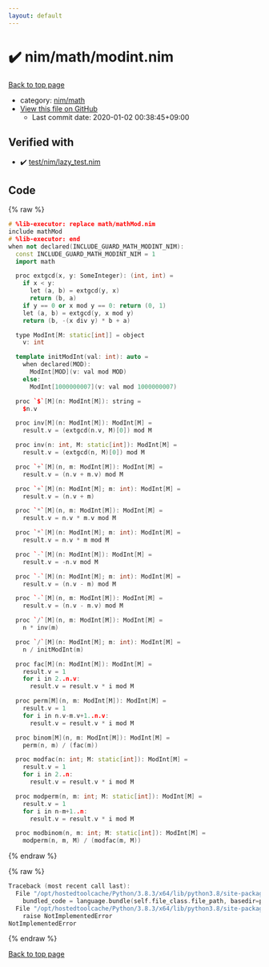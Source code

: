 ```yaml
---
layout: default
---
```


<!-- mathjax config similar to math.stackexchange -->
<script type="text/javascript" async
  src="https://cdnjs.cloudflare.com/ajax/libs/mathjax/2.7.5/MathJax.js?config=TeX-MML-AM_CHTML">
</script>
<script type="text/x-mathjax-config">
  MathJax.Hub.Config({
    TeX: { equationNumbers: { autoNumber: "AMS" }},
    tex2jax: {
      inlineMath: [ ['$','$'] ],
      processEscapes: true
    },
    "HTML-CSS": { matchFontHeight: false },
    displayAlign: "left",
    displayIndent: "2em"
  });
</script>

<script type="text/javascript" src="https://cdnjs.cloudflare.com/ajax/libs/jquery/3.4.1/jquery.min.js"></script>
<script src="https://cdn.jsdelivr.net/npm/jquery-balloon-js@1.1.2/jquery.balloon.min.js" integrity="sha256-ZEYs9VrgAeNuPvs15E39OsyOJaIkXEEt10fzxJ20+2I=" crossorigin="anonymous"></script>
<script type="text/javascript" src="../../../assets/js/copy-button.js"></script>
<link rel="stylesheet" href="../../../assets/css/copy-button.css" />


# :heavy_check_mark: nim/math/modint.nim

<a href="../../../index.html">Back to top page</a>

* category: <a href="../../../index.html#bd14bd52ccff4808e6325845b40c8b47">nim/math</a>
* <a href="{{ site.github.repository_url }}/blob/master/nim/math/modint.nim">View this file on GitHub</a>
    - Last commit date: 2020-01-02 00:38:45+09:00




## Verified with

* :heavy_check_mark: <a href="../../../verify/test/nim/lazy_test.nim.html">test/nim/lazy_test.nim</a>


## Code

<a id="unbundled"></a>
{% raw %}
```cpp
# %lib-executor: replace math/mathMod.nim
include mathMod
# %lib-executor: end
when not declared(INCLUDE_GUARD_MATH_MODINT_NIM):
  const INCLUDE_GUARD_MATH_MODINT_NIM = 1
  import math

  proc extgcd(x, y: SomeInteger): (int, int) =
    if x < y:
      let (a, b) = extgcd(y, x)
      return (b, a)
    if y == 0 or x mod y == 0: return (0, 1)
    let (a, b) = extgcd(y, x mod y)
    return (b, -(x div y) * b + a)

  type ModInt[M: static[int]] = object
    v: int

  template initModInt(val: int): auto =
    when declared(MOD):
      ModInt[MOD](v: val mod MOD)
    else:
      ModInt[1000000007](v: val mod 1000000007)

  proc `$`[M](n: ModInt[M]): string =
    $n.v

  proc inv[M](n: ModInt[M]): ModInt[M] =
    result.v = (extgcd(n.v, M)[0]) mod M

  proc inv(n: int, M: static[int]): ModInt[M] =
    result.v = (extgcd(n, M)[0]) mod M

  proc `+`[M](n, m: ModInt[M]): ModInt[M] =
    result.v = (n.v + m.v) mod M

  proc `+`[M](n: ModInt[M]; m: int): ModInt[M] =
    result.v = (n.v + m)

  proc `*`[M](n, m: ModInt[M]): ModInt[M] =
    result.v = n.v * m.v mod M

  proc `*`[M](n: ModInt[M]; m: int): ModInt[M] =
    result.v = n.v * m mod M

  proc `-`[M](n: ModInt[M]): ModInt[M] =
    result.v = -n.v mod M

  proc `-`[M](n: ModInt[M]; m: int): ModInt[M] =
    result.v = (n.v - m) mod M

  proc `-`[M](n, m: ModInt[M]): ModInt[M] =
    result.v = (n.v - m.v) mod M

  proc `/`[M](n, m: ModInt[M]): ModInt[M] =
    n * inv(m)

  proc `/`[M](n: ModInt[M]; m: int): ModInt[M] =
    n / initModInt(m)

  proc fac[M](n: ModInt[M]): ModInt[M] =
    result.v = 1
    for i in 2..n.v:
      result.v = result.v * i mod M

  proc perm[M](n, m: ModInt[M]): ModInt[M] =
    result.v = 1
    for i in n.v-m.v+1..n.v:
      result.v = result.v * i mod M

  proc binom[M](n, m: ModInt[M]): ModInt[M] =
    perm(n, m) / (fac(m))

  proc modfac(n: int; M: static[int]): ModInt[M] =
    result.v = 1
    for i in 2..n:
      result.v = result.v * i mod M

  proc modperm(n, m: int; M: static[int]): ModInt[M] =
    result.v = 1
    for i in n-m+1..n:
      result.v = result.v * i mod M

  proc modbinom(n, m: int; M: static[int]): ModInt[M] =
    modperm(n, m, M) / (modfac(m, M))

```
{% endraw %}

<a id="bundled"></a>
{% raw %}
```cpp
Traceback (most recent call last):
  File "/opt/hostedtoolcache/Python/3.8.3/x64/lib/python3.8/site-packages/online_judge_verify_helper-4.10.2-py3.8.egg/onlinejudge_verify/docs.py", line 349, in write_contents
    bundled_code = language.bundle(self.file_class.file_path, basedir=pathlib.Path.cwd())
  File "/opt/hostedtoolcache/Python/3.8.3/x64/lib/python3.8/site-packages/online_judge_verify_helper-4.10.2-py3.8.egg/onlinejudge_verify/languages/nim.py", line 86, in bundle
    raise NotImplementedError
NotImplementedError

```
{% endraw %}

<a href="../../../index.html">Back to top page</a>

